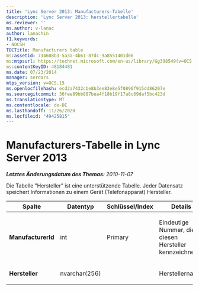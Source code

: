 ```yaml
---
title: 'Lync Server 2013: Manufacturers-Tabelle'
description: 'Lync Server 2013: herstellertabelle'
ms.reviewer: ''
ms.author: v-lanac
author: lanachin
f1.keywords:
- NOCSH
TOCTitle: Manufacturers table
ms:assetid: 734608b3-5a3a-4b61-87dc-9a8551401d06
ms:mtpsurl: https://technet.microsoft.com/en-us/library/Gg398549(v=OCS.15)
ms:contentKeyID: 48184481
ms.date: 07/23/2014
manager: serdars
mtps_version: v=OCS.15
ms.openlocfilehash: ecd2a7432cbe8b3ee83e8e5f0890f915dd86207e
ms.sourcegitcommit: 36fee89bb887bea4f18b19f17a8c69daf5bc423d
ms.translationtype: MT
ms.contentlocale: de-DE
ms.lasthandoff: 11/26/2020
ms.locfileid: "49425815"
---
```

# <a name="manufacturers-table-in-lync-server-2013"></a>Manufacturers-Tabelle in Lync Server 2013

<div data-xmlns="http://www.w3.org/1999/xhtml">

<div class="topic" data-xmlns="http://www.w3.org/1999/xhtml" data-msxsl="urn:schemas-microsoft-com:xslt" data-cs="https://msdn.microsoft.com/">

<div data-asp="https://msdn2.microsoft.com/asp">



</div>

<div id="mainSection">

<div id="mainBody">

<span> </span>

_**Letztes Änderungsdatum des Themas:** 2010-11-07_

Die Tabelle "Hersteller" ist eine unterstützende Tabelle. Jeder Datensatz speichert Informationen zu einem Gerät (Telefonapparat) Hersteller.


<table>
<colgroup>
<col style="width: 25%" />
<col style="width: 25%" />
<col style="width: 25%" />
<col style="width: 25%" />
</colgroup>
<thead>
<tr class="header">
<th>Spalte</th>
<th>Datentyp</th>
<th>Schlüssel/Index</th>
<th>Details</th>
</tr>
</thead>
<tbody>
<tr class="odd">
<td><p><strong>ManufacturerId</strong></p></td>
<td><p>int</p></td>
<td><p>Primary</p></td>
<td><p>Eindeutige Nummer, die diesen Hersteller kennzeichnet.</p></td>
</tr>
<tr class="even">
<td><p><strong>Hersteller</strong></p></td>
<td><p>nvarchar(256)</p></td>
<td><p> </p></td>
<td><p>Herstellername.</p></td>
</tr>
</tbody>
</table>


</div>

<span> </span>

</div>

</div>

</div>

